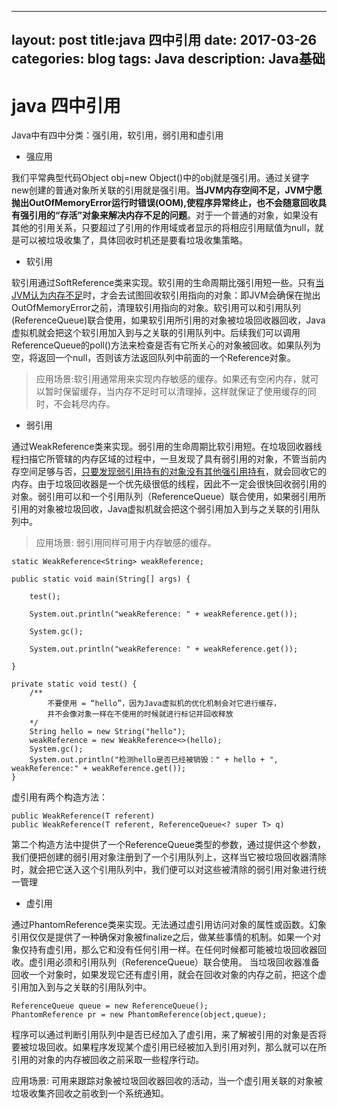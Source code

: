 
---
layout: post
title:java 四中引用
date: 2017-03-26
categories: blog
tags: Java
description: Java基础
---



# java 四中引用

Java中有四中分类：强引用，软引用，弱引用和虚引用

- 强应用

我们平常典型代码Object obj=new Object()中的obj就是强引用。通过关键字new创建的普通对象所关联的引用就是强引用。**当JVM内存空间不足，JVM宁愿抛出OutOfMemoryError运行时错误(OOM),使程序异常终止，也不会随意回收具有强引用的“存活”对象来解决内存不足的问题**。对于一个普通的对象，如果没有其他的引用关系，只要超过了引用的作用域或者显示的将相应引用赋值为null，就是可以被垃圾收集了，具体回收时机还是要看垃圾收集策略。

- 软引用

软引用通过SoftReference类来实现。软引用的生命周期比强引用短一些。只有<u>当JVM认为内存不足</u>时，才会去试图回收软引用指向的对象：即JVM会确保在抛出OutOfMemoryError之前，清理软引用指向的对象。软引用可以和引用队列(ReferenceQueue)联合使用，如果软引用所引用的对象被垃圾回收器回收，Java虚拟机就会把这个软引用加入到与之关联的引用队列中。后续我们可以调用ReferenceQueue的poll()方法来检查是否有它所关心的对象被回收。如果队列为空，将返回一个null，否则该方法返回队列中前面的一个Reference对象。

> 应用场景:软引用通常用来实现内存敏感的缓存。如果还有空闲内存，就可以暂时保留缓存，当内存不足时可以清理掉，这样就保证了使用缓存的同时，不会耗尽内存。

- 弱引用

通过WeakReference类来实现。弱引用的生命周期比软引用短。在垃圾回收器线程扫描它所管辖的内存区域的过程中，一旦发现了具有弱引用的对象，不管当前内存空间足够与否，<u>只要发现弱引用持有的对象没有其他强引用持有</u>，就会回收它的内存。由于垃圾回收器是一个优先级很低的线程，因此不一定会很快回收弱引用的对象。弱引用可以和一个引用队列（ReferenceQueue）联合使用，如果弱引用所引用的对象被垃圾回收，Java虚拟机就会把这个弱引用加入到与之关联的引用队列中。

> 应用场景: 弱引用同样可用于内存敏感的缓存。

```
static WeakReference<String> weakReference;

public static void main(String[] args) {

    test();

    System.out.println("weakReference: " + weakReference.get());

    System.gc();

    System.out.println("weakReference: " + weakReference.get());

}

private static void test() {
	/**
		不要使用 = “hello”，因为Java虚拟机的优化机制会对它进行缓存，
		并不会像对象一样在不使用的时候就进行标记并回收释放
	*/
    String hello = new String("hello");
    weakReference = new WeakReference<>(hello);
    System.gc();
    System.out.println("检测hello是否已经被销毁：" + hello + ", weakReference:" + weakReference.get());
}
```

虚引用有两个构造方法：

```
public WeakReference(T referent)
public WeakReference(T referent, ReferenceQueue<? super T> q)
```
第二个构造方法中提供了一个ReferenceQueue类型的参数，通过提供这个参数，我们便把创建的弱引用对象注册到了一个引用队列上，这样当它被垃圾回收器清除时，就会把它送入这个引用队列中，我们便可以对这些被清除的弱引用对象进行统一管理

- 虚引用

通过PhantomReference类来实现。无法通过虚引用访问对象的属性或函数。幻象引用仅仅是提供了一种确保对象被finalize之后，做某些事情的机制。如果一个对象仅持有虚引用，那么它和没有任何引用一样。在任何时候都可能被垃圾回收器回收。虚引用必须和引用队列（ReferenceQueue）联合使用。 当垃圾回收器准备回收一个对象时，如果发现它还有虚引用，就会在回收对象的内存之前，把这个虚引用加入到与之关联的引用队列中。

```
ReferenceQueue queue = new ReferenceQueue();
PhantomReference pr = new PhantomReference(object,queue);
```
程序可以通过判断引用队列中是否已经加入了虚引用，来了解被引用的对象是否将要被垃圾回收。如果程序发现某个虚引用已经被加入到引用对列，那么就可以在所引用的对象的内存被回收之前采取一些程序行动。

应用场景: 可用来跟踪对象被垃圾回收器回收的活动，当一个虚引用关联的对象被垃圾收集齐回收之前收到一个系统通知。
